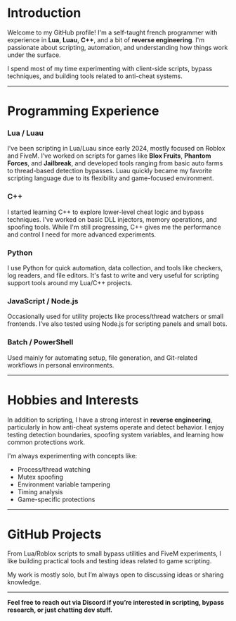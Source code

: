 # Introduction

Welcome to my GitHub profile! I'm a self-taught french programmer with experience in **Lua**, **Luau**, **C++**, and a bit of **reverse engineering**. I'm passionate about scripting, automation, and understanding how things work under the surface.

I spend most of my time experimenting with client-side scripts, bypass techniques, and building tools related to anti-cheat systems.

---

# Programming Experience

### Lua / Luau  
I’ve been scripting in Lua/Luau since early 2024, mostly focused on Roblox and FiveM. I’ve worked on scripts for games like **Blox Fruits**, **Phantom Forces**, and **Jailbreak**, and developed tools ranging from basic auto farms to thread-based detection bypasses. Luau quickly became my favorite scripting language due to its flexibility and game-focused environment.

### C++  
I started learning C++ to explore lower-level cheat logic and bypass techniques. I’ve worked on basic DLL injectors, memory operations, and spoofing tools. While I'm still progressing, C++ gives me the performance and control I need for more advanced experiments.

### Python  
I use Python for quick automation, data collection, and tools like checkers, log readers, and file editors. It's fast to write and very useful for scripting support tools around my Lua/C++ projects.

### JavaScript / Node.js  
Occasionally used for utility projects like process/thread watchers or small frontends. I’ve also tested using Node.js for scripting panels and small bots.

### Batch / PowerShell  
Used mainly for automating setup, file generation, and Git-related workflows in personal environments.

---

# Hobbies and Interests

In addition to scripting, I have a strong interest in **reverse engineering**, particularly in how anti-cheat systems operate and detect behavior. I enjoy testing detection boundaries, spoofing system variables, and learning how common protections work.

I'm always experimenting with concepts like:
- Process/thread watching
- Mutex spoofing
- Environment variable tampering
- Timing analysis
- Game-specific protections

---

# GitHub Projects

From Lua/Roblox scripts to small bypass utilities and FiveM experiments, I like building practical tools and testing ideas related to game scripting.

My work is mostly solo, but I’m always open to discussing ideas or sharing knowledge.

---

**Feel free to reach out via Discord if you’re interested in scripting, bypass research, or just chatting dev stuff.**
